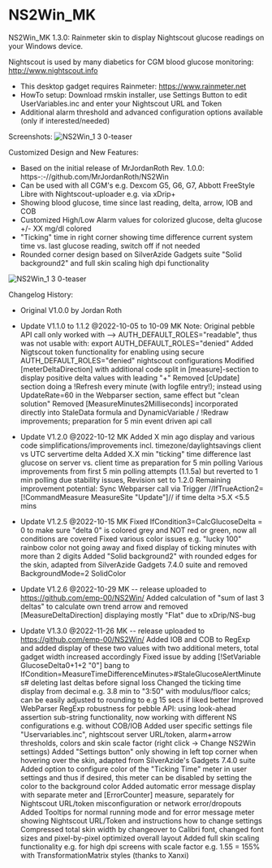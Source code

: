 # NS2Win_MK
 
 NS2Win_MK 1.3.0: Rainmeter skin to display Nightscout glucose readings on your Windows device.

Nightscout is used by many diabetics for CGM blood glucose monitoring: http://www.nightscout.info

- This desktop gadget requires Rainmeter: https://www.rainmeter.net
- HowTo setup: Download rmskin installer, use Settings Button to edit UserVariables.inc and enter your Nightscout URL and Token
- Additional alarm threshold and advanced configuration options available (only if interested/needed)

Screenshots:
![NS2Win_1 3 0-teaser](https://user-images.githubusercontent.com/60714349/204150482-2bc529da-d52c-4920-a354-eb144d1cb0ac.png)

Customized Design and New Features:

- Based on the initial release of MrJordanRoth Rev. 1.0.0: https-:-//github.com/MrJordanRoth/NS2Win
- Can be used with all CGM's e.g. Dexcom G5, G6, G7, Abbott FreeStyle Libre with Nightscout-uploader e.g. via xDrip+
- Showing blood glucose, time since last reading, delta, arrow, IOB and COB
- Customized High/Low Alarm values for colorized glucose, delta glucose +/- XX mg/dl colored
- "Ticking" time in right corner showing time difference current system time vs. last glucose reading, switch off if not needed
- Rounded corner design based on SilverAzide Gadgets suite "Solid background2" and full skin scaling high dpi functionality
 
 ![NS2Win_1 3 0-teaser](https://user-images.githubusercontent.com/60714349/204150346-db58d3aa-4ac9-4086-881a-a24cfc30e266.png)

Changelog History:

- Original V1.0.0 by Jordan Roth

- Update V1.1.0 to 1.1.2 @2022-10-05 to 10-09 MK
 Note: Original pebble API call only worked with --> AUTH_DEFAULT_ROLES="readable", thus was not usable with: export AUTH_DEFAULT_ROLES="denied"
 Added Nigtscout token functionality for enabling using secure AUTH_DEFAULT_ROLES="denied" nightscout configurations
 Modified [meterDeltaDirection] with additional code split in [measure]-section to display positive delta values with leading "+"
 Removed [cUpdate] section doing a !Refresh every minute (with logfile entry!); instead using UpdateRate=60 in the Webparser section, same effect but "clean solution"
 Removed [MeasureMinutes2Milliseconds] incorporated directly into StaleData formula and DynamicVariable / !Redraw improvements; preparation for 5 min event driven api call

- Update V1.2.0 @2022-10-12 MK
 Added X min ago display and various code simplifications/improvements incl. timezone/daylightsavings client vs UTC servertime delta
 Added X.X min "ticking" time difference last glucose on server vs. client time as preparation for 5 min polling
 Various improvements from first 5 min polling attempts (1.1.5a) but reverted to 1 min polling due stability issues, Revision set to 1.2.0
 Remaining improvement potential: Sync Webparser call via Trigger //IfTrueAction2=[!CommandMeasure MeasureSite "Update"]// if time delta >5.X <5.5 mins

- Update V1.2.5 @2022-10-15 MK
 Fixed IfCondition3=CalcGlucoseDelta = 0 to make sure "delta 0" is colored grey and NOT red or green, now all conditions are covered
 Fixed various color issues e.g. "lucky 100" rainbow color not going away and fixed display of ticking minutes with more than 2 digits
 Added "Solid background2" with rounded edges for the skin, adapted from SilverAzide Gadgets 7.4.0 suite and removed BackgroundMode=2 SolidColor

- Update V1.2.6 @2022-10-29 MK -- release uploaded to https://github.com/emp-00/NS2Win/
 Added calculation of "sum of last 3 deltas" to calculate own trend arrow and removed [MeasureDeltaDirection] displaying mostly "Flat" due to xDrip/NS-bug

- Update V1.3.0 @2022-11-26 MK -- release uploaded to https://github.com/emp-00/NS2Win/
 Added IOB and COB to RegExp and added display of these two values with two additional meters, total gadget width increased accordingly
 Fixed issue by adding [!SetVariable GlucoseDelta0+1+2 "0"] bang to IfCondition=MeasureTimeDifferenceMinutes>#StaleGlucoseAlertMinutes# deleting last deltas before signal loss
 Changed the ticking time display from decimal e.g. 3.8 min to "3:50" with modulus/floor calcs; can be easily adjusted to rounding to e.g 15 secs if liked better
 Improved WebParser RegExp robustness for pebble API: using look-ahead assertion sub-string functionality, now working with different NS configurations e.g. without COB/IOB
 Added user specific settings file "Uservariables.inc", nightscout server URL/token, alarm+arrow thresholds, colors and skin scale factor (right click -> Change NS2Win settings)
 Added "Settings button" only showing in left top corner when hovering over the skin, adapted from SilverAzide's Gadgets 7.4.0 suite
 Added option to configure color of the "Ticking Time" meter in user settings and thus if desired, this meter can be disabled by setting the color to the background color
 Added automatic error message display with separate meter and [ErrorCounter] measure, separately for Nightscout URL/token misconfiguration or network error/dropouts
 Added Tooltips for normal running mode and for error message meter showing Nightscout URL/Token and instructions how to change settings
 Compressed total skin width by changeover to Calibri font, changed font sizes and pixel-by-pixel optimized overall layout
 Added full skin scaling functionality e.g. for high dpi screens with scale factor e.g. 1.55 = 155% with TransformationMatrix styles (thanks to Xanxi)
